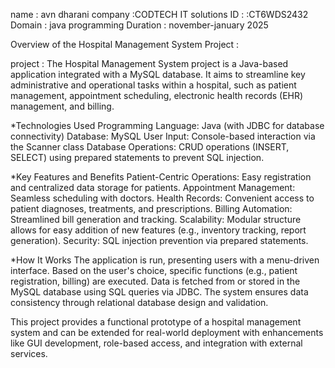 name : avn dharani 
company :CODTECH IT solutions
ID : :CT6WDS2432 
Domain : java programming 
Duration : november-january 2025

Overview of the Hospital Management System Project :

project : The Hospital Management System project is a Java-based application integrated with a MySQL database. It aims to streamline key administrative and operational tasks within a hospital, such as patient management, appointment scheduling, electronic health records (EHR) management, and billing.
 
 *Technologies Used
Programming Language: Java (with JDBC for database connectivity)
Database: MySQL
User Input: Console-based interaction via the Scanner class
Database Operations: CRUD operations (INSERT, SELECT) using prepared statements to prevent SQL injection.
 
 *Key Features and Benefits
Patient-Centric Operations: Easy registration and centralized data storage for patients.
Appointment Management: Seamless scheduling with doctors.
Health Records: Convenient access to patient diagnoses, treatments, and prescriptions.
Billing Automation: Streamlined bill generation and tracking.
Scalability: Modular structure allows for easy addition of new features (e.g., inventory tracking, report generation).
Security: SQL injection prevention via prepared statements.

 *How It Works
The application is run, presenting users with a menu-driven interface.
Based on the user's choice, specific functions (e.g., patient registration, billing) are executed.
Data is fetched from or stored in the MySQL database using SQL queries via JDBC.
The system ensures data consistency through relational database design and validation.

This project provides a functional prototype of a hospital management system and can be extended for real-world deployment with enhancements like GUI development, role-based access, and integration with external services.
